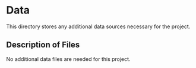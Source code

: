Data
=================

This directory stores any additional data sources necessary for the project.

## Description of Files
No additional data files are needed for this project.



